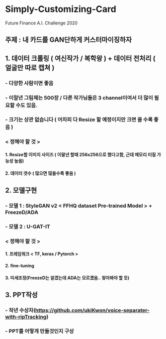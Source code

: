 # Simply-Customizing-Card
Future Finance A.I. Challenge 2020
## 주제 : 내 카드를 GAN단하게 커스터마이징하자

## 1. 데이터 크롤링 ( 여신작가 / 복학왕 ) + 데이터 전처리 ( 얼굴만 따로 캡쳐 )
### - 다양한 사람이면 좋음
### - 이말년 그림체는 500장 / 다른 작가님들은 3 channel이여서 더 많이 필요할 수도 있음.
### - 크기는 상관 없습니다 ( 어차피 다 Resize 할 예정이지만 크면 클 수록 좋음 )

###     < 정해야 할 것 >
####  1. Resize할 이미지 사이즈 ( 이말년 할때 256x256으로 했다고함, 근데 메모리 터질 가능성 높음)
####  2. 데이터 갯수 ( 많으면 많을수록 좋음 )

## 2. 모델구현 
### - 모델 1 : StyleGAN v2 < FFHQ dataset Pre-trained Model > + FreezeD/ADA
### - 모델 2 : U-GAT-IT

###      < 정해야 할 것 >
#### 1. 프레임워크 < TF, keras / Pytorch >
#### 2. fine-tuning
#### 3. 미세조정(FreezeD는 알겠는데 ADA는 모르곘음.. 찾아봐야 할 듯)

## 3. PPT작성
### - 작년 수상자(https://github.com/ukiKwon/voice-separater-with-ripTracking)
### - PPT를 어떻게 만들것인지 구상
